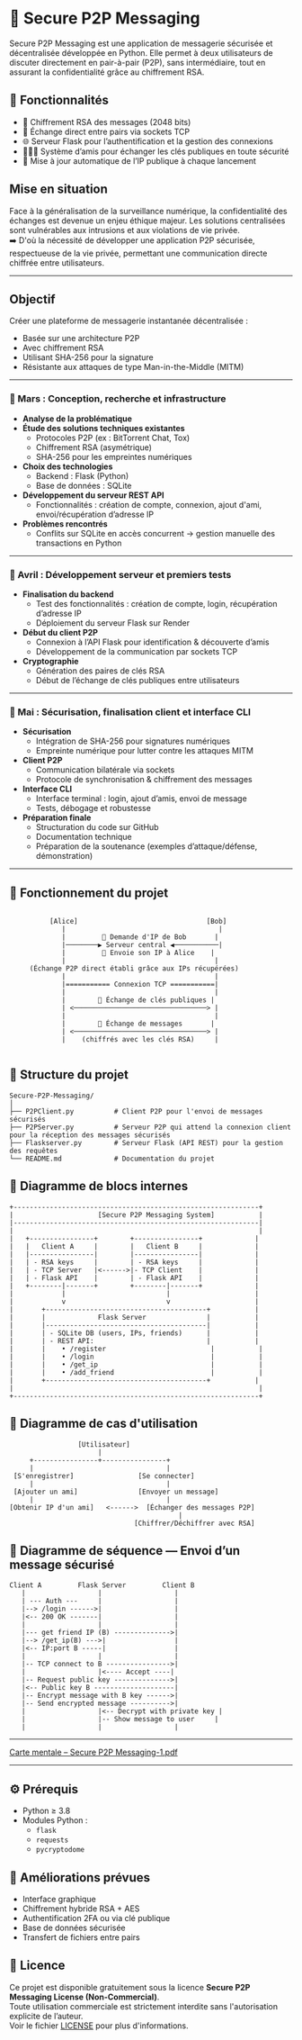 # 🔐 Secure P2P Messaging

Secure P2P Messaging est une application de messagerie sécurisée et décentralisée développée en Python. Elle permet à deux utilisateurs de discuter directement en pair-à-pair (P2P), sans intermédiaire, tout en assurant la confidentialité grâce au chiffrement RSA.

## 🚀 Fonctionnalités

- 🔐 Chiffrement RSA des messages (2048 bits)
- 🔄 Échange direct entre pairs via sockets TCP
- 🌐 Serveur Flask pour l’authentification et la gestion des connexions
- 🧑‍🤝‍🧑 Système d’amis pour échanger les clés publiques en toute sécurité
- 📡 Mise à jour automatique de l’IP publique à chaque lancement

## Mise en situation
Face à la généralisation de la surveillance numérique, la confidentialité des échanges est devenue un enjeu éthique majeur. Les solutions centralisées sont vulnérables aux intrusions et aux violations de vie privée.  
➡️ D'où la nécessité de développer une application P2P sécurisée, respectueuse de la vie privée, permettant une communication directe chiffrée entre utilisateurs.

---

## Objectif
Créer une plateforme de messagerie instantanée décentralisée :
- Basée sur une architecture P2P
- Avec chiffrement RSA
- Utilisant SHA-256 pour la signature
- Résistante aux attaques de type Man-in-the-Middle (MITM)

---

### 📅 Mars : Conception, recherche et infrastructure

- **Analyse de la problématique**
- **Étude des solutions techniques existantes**
  - Protocoles P2P (ex : BitTorrent Chat, Tox)
  - Chiffrement RSA (asymétrique)
  - SHA-256 pour les empreintes numériques
- **Choix des technologies**
  - Backend : Flask (Python)
  - Base de données : SQLite
- **Développement du serveur REST API**
  - Fonctionnalités : création de compte, connexion, ajout d'ami, envoi/récupération d’adresse IP
- **Problèmes rencontrés**
  - Conflits sur SQLite en accès concurrent → gestion manuelle des transactions en Python

---

### 📅 Avril : Développement serveur et premiers tests

- **Finalisation du backend**
  - Test des fonctionnalités : création de compte, login, récupération d’adresse IP
  - Déploiement du serveur Flask sur Render
- **Début du client P2P**
  - Connexion à l’API Flask pour identification & découverte d’amis
  - Développement de la communication par sockets TCP
- **Cryptographie**
  - Génération des paires de clés RSA
  - Début de l’échange de clés publiques entre utilisateurs

---

### 📅 Mai : Sécurisation, finalisation client et interface CLI

- **Sécurisation**
  - Intégration de SHA-256 pour signatures numériques
  - Empreinte numérique pour lutter contre les attaques MITM
- **Client P2P**
  - Communication bilatérale via sockets
  - Protocole de synchronisation & chiffrement des messages
- **Interface CLI**
  - Interface terminal : login, ajout d’amis, envoi de message
  - Tests, débogage et robustesse
- **Préparation finale**
  - Structuration du code sur GitHub
  - Documentation technique
  - Préparation de la soutenance (exemples d’attaque/défense, démonstration)

---

## 🔄 Fonctionnement du projet

```

          [Alice]                                [Bob]
             |                                      |
             |         📡 Demande d'IP de Bob       |
             |────────▶ Serveur central ◀───────────|
             |         📡 Envoie son IP à Alice    |
             |                                     |
     (Échange P2P direct établi grâce aux IPs récupérées)
             |                                     |
             |=========== Connexion TCP ===========|
             |                                     |
             |        🔐 Échange de clés publiques |
             | <─────────────────────────────────> |
             |                                     |
             |        💬 Échange de messages       |
             | <─────────────────────────────────> |
             |    (chiffrés avec les clés RSA)     |


```

## 📁 Structure du projet

```
Secure-P2P-Messaging/
│
├── P2PClient.py          # Client P2P pour l'envoi de messages sécurisés
├── P2PServer.py          # Serveur P2P qui attend la connexion client pour la réception des messages sécurisés
├── Flaskserver.py        # Serveur Flask (API REST) pour la gestion des requêtes
└── README.md             # Documentation du projet
```

## 🔹 Diagramme de blocs internes

```
+-------------------------------------------------------------+
|                     [Secure P2P Messaging System]           |
|-------------------------------------------------------------|
|                                                             |
|   +----------------+        +----------------+             |
|   |   Client A     |        |   Client B     |             |
|   |----------------|        |----------------|             |
|   | - RSA keys     |        | - RSA keys     |             |
|   | - TCP Server   |<------>|- TCP Client    |             |
|   | - Flask API    |        | - Flask API    |             |
|   +--------|-------+        +--------|-------+             |
|            |                         |                     |
|            v                         v                     |
|       +----------------------------------------+           |
|       |             Flask Server               |           |
|       |----------------------------------------|           |
|       | - SQLite DB (users, IPs, friends)      |           |
|       | - REST API:                            |           |
|       |    • /register                          |           |
|       |    • /login                             |           |
|       |    • /get_ip                            |           |
|       |    • /add_friend                        |           |
|       +----------------------------------------+           |
|                                                             |
+-------------------------------------------------------------+

```

## 🔹 Diagramme de cas d'utilisation

```
                 [Utilisateur]
                      |
     +----------------+----------------+
     |                                 |
 [S'enregistrer]                [Se connecter]
     |                                 |
 [Ajouter un ami]               [Envoyer un message]
     |                                 |
[Obtenir IP d'un ami]   <------>  [Échanger des messages P2P]
                                          |
                               [Chiffrer/Déchiffrer avec RSA]
```

## 🔹 Diagramme de séquence — Envoi d’un message sécurisé

```
Client A         Flask Server         Client B
   |                  |                  |
   | --- Auth ---     |                  |
   |--> /login ------>|                  |
   |<-- 200 OK -------|                  |
   |                  |                  |
   |--- get friend IP (B) -------------->|
   |--> /get_ip(B) --->|                 |
   |<-- IP:port B -----|                 |
   |                  |                  |
   |-- TCP connect to B ---------------->|
   |                  |<---- Accept ----|
   |-- Request public key -------------->|
   |<-- Public key B --------------------|
   |-- Encrypt message with B key ------>|
   |-- Send encrypted message ---------->|
   |                  |<-- Decrypt with private key |
   |                  |-- Show message to user     |
   |                  |                  |
```


---


[Carte mentale – Secure P2P Messaging-1.pdf](https://github.com/user-attachments/files/20225859/Carte.mentale.Secure.P2P.Messaging-1.pdf)










---

## ⚙️ Prérequis

- Python ≥ 3.8
- Modules Python :
  - `flask`
  - `requests`
  - `pycryptodome`


## 🔧 Améliorations prévues

- Interface graphique
- Chiffrement hybride RSA + AES
- Authentification 2FA ou via clé publique
- Base de données sécurisée
- Transfert de fichiers entre pairs

## 📄 Licence

Ce projet est disponible gratuitement sous la licence **Secure P2P Messaging License (Non-Commercial)**.  
Toute utilisation commerciale est strictement interdite sans l'autorisation explicite de l’auteur.  
Voir le fichier [LICENSE](./LICENSE) pour plus d'informations.

